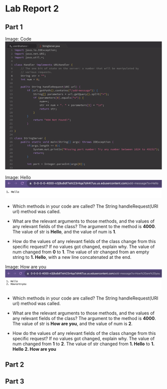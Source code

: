 # Lab Report 2

## Part 1

Image: Code
![Code](Code.png)


Image: Hello
![Hello](Hello.png)
- Which methods in your code are called?
  The String handleRequest(URI url) method was called.
  
- What are the relevant arguments to those methods, and the values of any relevant fields of the class?
  The argument to the method is **4000**. The value of str is **Hello**, and the value of num is **1**.
  
- How do the values of any relevant fields of the class change from this specific request? If no values got changed, explain why.
  The value of num changed from **0** to **1**.
  The value of str changed from an empty string to **1. Hello**, with a new line concatenated at the end.  


Image: How are you
![Howareyou](Howareyou.png)
- Which methods in your code are called?
  The String handleRequest(URI url) method was called.
  
- What are the relevant arguments to those methods, and the values of any relevant fields of the class?
  The argument to the method is **4000**. The value of str is **How are you**, and the value of num is **2**.
  
- How do the values of any relevant fields of the class change from this specific request? If no values got changed, explain why.
  The value of num changed from **1** to **2**.
  The value of str changed from **1. Hello** to
  **1. Hello**
  **2. How are you**


## Part 2


## Part 3
